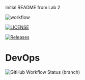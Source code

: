Initial README from Lab 2

![workflow](https://github.com/sd-napier/devops/actions/workflows/main.yml/badge.svg)


[![LICENSE](https://img.shields.io/github/license/sd-napier/devops.svg?style=flat-square)](https://github.com/sd-napier/devops/blob/master/LICENSE)

[![Releases](https://img.shields.io/github/release/sd-napier/devops/all.svg?style=flat-square)](https://github.com/sd-napier/devops/releases)


# DevOps
![GitHub Workflow Status (branch)](https://img.shields.io/github/workflow/status/sd-napier/devops/main.yml/?style=flat-square)

